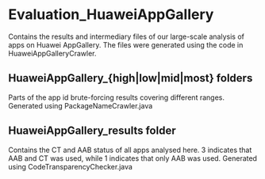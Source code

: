 # Evaluation_HuaweiAppGallery

Contains the results and intermediary files of our large-scale analysis of apps on Huawei AppGallery. The files were generated using the code in HuaweiAppGalleryCrawler.

## HuaweiAppGallery_{high|low|mid|most} folders
Parts of the app id brute-forcing results covering different ranges. Generated using PackageNameCrawler.java

## HuaweiAppGallery_results folder
Contains the CT and AAB status of all apps analysed here. 3 indicates that AAB and CT was used, while 1 indicates that only AAB was used. Generated using CodeTransparencyChecker.java